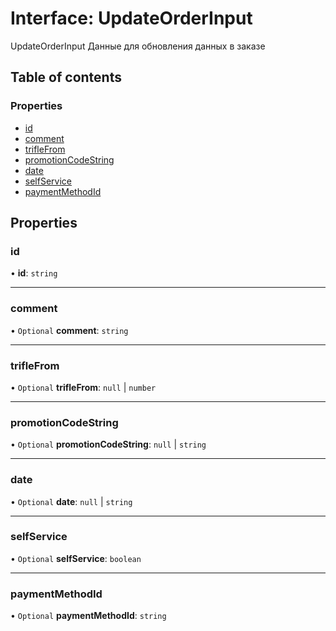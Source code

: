 # Interface: UpdateOrderInput

UpdateOrderInput
Данные для обновления данных в заказе

## Table of contents

### Properties

- [id](UpdateOrderInput.md#id)
- [comment](UpdateOrderInput.md#comment)
- [trifleFrom](UpdateOrderInput.md#triflefrom)
- [promotionCodeString](UpdateOrderInput.md#promotioncodestring)
- [date](UpdateOrderInput.md#date)
- [selfService](UpdateOrderInput.md#selfService)
- [paymentMethodId](UpdateOrderInput.md#paymentmethodid)

## Properties

### id

• **id**: `string`

___

### comment

• `Optional` **comment**: `string`

___

### trifleFrom

• `Optional` **trifleFrom**: ``null`` \| `number`

___

### promotionCodeString

• `Optional` **promotionCodeString**: ``null`` \| `string`

___

### date

• `Optional` **date**: ``null`` \| `string`

___

### selfService

• `Optional` **selfService**: `boolean`

___

### paymentMethodId

• `Optional` **paymentMethodId**: `string`
